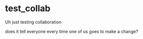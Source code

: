 # test_collab
Uh just testing collaboration

does it tell everyone every time one of us goes to make a change? 
